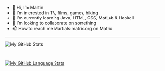 - 👋 Hi, I’m Martin
- 👀 I’m interested in TV, films, games, hiking
- 🌱 I’m currently learning Java, HTML, CSS, MatLab & Haskell
- 💞️ I’m looking to collaborate on something
- 📫 How to reach me Martials:matrix.org on Matrix

---

![My GitHub Stats](https://github-readme-stats.vercel.app/api/?username=h600878)

<br>

[![My GitHub Language Stats](https://github-readme-stats.vercel.app/api/top-langs/?username=h600878)](https://github.com/anuraghazra/github-readme-stats)


